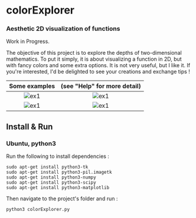 # colorExplorer
### Aesthetic 2D visualization of functions

Work in Progress.

The objective of this project is to explore the depths of two-dimensional mathematics. To put it simply, it is about visualizing a function in 2D, but with fancy colors and some extra options. It is not very useful, but I like it. If you're interested, I'd be delighted to see your creations and exchange tips ! 


Some examples             | (see "Help" for more detail)  
:-------------------------:|:-------------------------:
![ex1](https://github.com/CorentinDumery/colorExplorer/blob/master/Images/wavies.png) |  ![ex1](https://github.com/CorentinDumery/colorExplorer/blob/master/Images/the%20pear%20of%20illusions.png)
![ex1](https://github.com/CorentinDumery/colorExplorer/blob/master/Images/vinyl.png) | ![ex1](https://github.com/CorentinDumery/colorExplorer/blob/master/Images/sparkling%20sun.png)





## Install & Run
### Ubuntu, python3
Run the following to install dependencies :
``` 
sudo apt-get install python3-tk
sudo apt-get install python3-pil.imagetk
sudo apt-get install python3-numpy
sudo apt-get install python3-scipy
sudo apt-get install python3-matplotlib
```
Then navigate to the project's folder and run :
``` 
python3 colorExplorer.py
```
